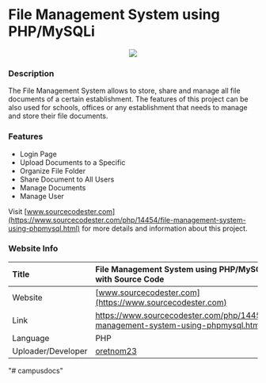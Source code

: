 
# File Management System using PHP/MySQLi

<div align = "center"><img src = "fms.png" /></div>

### Description

The File Management System allows to store, share and manage all file documents of a certain establishment. The features of this project can be also used for schools, offices or any establishment that needs to manage and store their file documents.

### Features

<ul>
  <li>Login Page</li>
  <li>Upload Documents to a Specific</li>
  <li>Organize File Folder</li>
  <li>Share Document to All Users</li>
  <li>Manage Documents</li>
  <li>Manage User</li>
</ul>

Visit [www.sourcecodester.com](https://www.sourcecodester.com/php/14454/file-management-system-using-phpmysql.html) for more details and information about this project.

### Website Info

| Title | File Management System using PHP/MySQLi with Source Code |
|:--|:--|
| Website | [www.sourcecodester.com](https://www.sourcecodester.com) |
| Link | https://www.sourcecodester.com/php/14454/file-management-system-using-phpmysql.html |
| Language | PHP |
| Uploader/Developer | [oretnom23](https://www.sourcecodester.com/users/tips23) |
"# campusdocs" 
